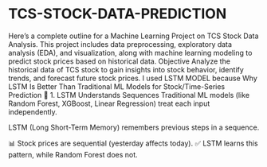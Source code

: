 # TCS-STOCK-DATA-PREDICTION
Here’s a complete outline for a Machine Learning Project on TCS Stock Data Analysis. This project includes data preprocessing, exploratory data analysis (EDA), and visualization, along with machine learning modeling to predict stock prices based on historical data. 
Objective
Analyze the historical data of TCS stock to gain insights into stock behavior, identify
trends, and forecast future stock prices.
I used LSTM MODEL because 
Why LSTM Is Better Than Traditional ML Models for Stock/Time-Series Prediction
🔁 1. LSTM Understands Sequences
Traditional ML models (like Random Forest, XGBoost, Linear Regression) treat each input independently.

LSTM (Long Short-Term Memory) remembers previous steps in a sequence.

📊 Stock prices are sequential (yesterday affects today).
✅ LSTM learns this pattern, while Random Forest does not.

